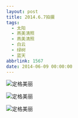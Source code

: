 ```yaml
---
layout: post
title: 2014.6.7拍摄
tags:
  - 太阳
  - 燕美清照
  - 燕美清照
  - 白云
  - 绿树
  - 蓝天
abbrlink: 1567
date: 2014-06-09 00:00:00
---
```


<!-- build time:Sat Jun 23 2018 12:05:15 GMT+0800 (中国标准时间) -->

![定格美丽](http://ww2.sinaimg.cn/large/4eed32f2jw1eh5mej1g1bj218g0p0ju1.jpg "蓝天白云大太阳")

![定格美丽](http://ww4.sinaimg.cn/large/4eed32f2jw1eh5merdzxbj218g0p0do4.jpg "阴凉下的闪耀")

![定格美丽](http://ww3.sinaimg.cn/large/4eed32f2jw1eh5meusq8gj218g0p0n2f.jpg "蓝天白云绿树环绕")
<!-- rebuild by neat -->